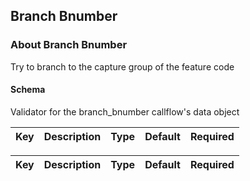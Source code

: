 ## Branch Bnumber

### About Branch Bnumber

Try to branch to the capture group of the feature code

#### Schema

Validator for the branch_bnumber callflow's data object



Key | Description | Type | Default | Required
--- | ----------- | ---- | ------- | --------



Key | Description | Type | Default | Required
--- | ----------- | ---- | ------- | --------
